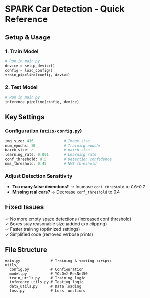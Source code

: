 # SPARK Car Detection - Quick Reference

## Setup & Usage

### 1. Train Model
```python
# Run in main.py
device = setup_device()
config = load_config()
train_pipeline(config, device)
```

### 2. Test Model
```python
# Run in main.py
inference_pipeline(config, device)
```

## Key Settings

### Configuration (`utils/config.py`)
```python
img_size: 416              # Image size
num_epochs: 50             # Training epochs
batch_size: 8              # Batch size
learning_rate: 0.001       # Learning rate
conf_threshold: 0.5        # Detection confidence
nms_threshold: 0.45        # NMS threshold
```

### Adjust Detection Sensitivity
- **Too many false detections?** → Increase `conf_threshold` to 0.6-0.7
- **Missing real cars?** → Decrease `conf_threshold` to 0.4

## Fixed Issues
✓ No more empty space detections (increased conf threshold)  
✓ Boxes stay reasonable size (added exp clipping)  
✓ Faster training (optimized settings)  
✓ Simplified code (removed verbose prints)  

## File Structure
```
main.py              # Training & testing scripts
utils/
  config.py          # Configuration
  model.py           # YOLOv2-ResNet50
  train_utils.py     # Training logic
  inference_utils.py # Testing logic
  data_utils.py      # Data loading
  loss.py            # Loss functions
```
